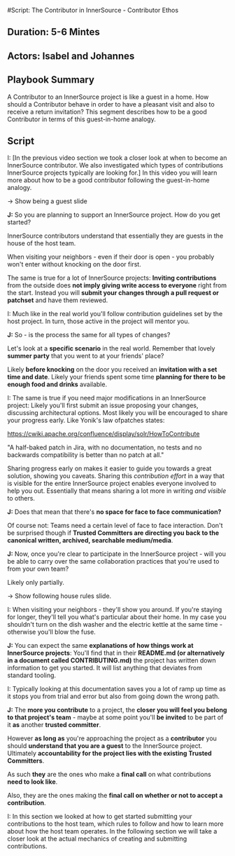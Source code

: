 #Script: The Contributor in InnerSource - Contributor Ethos

## Duration: 5-6 Mintes

## Actors: Isabel and Johannes

## Playbook Summary

A Contributor to an InnerSource project is like a guest in a home.  How should a Contributor behave in order to have a pleasant visit and also to receive a return invitation?  This segment describes how to be a good Contributor in terms of this guest-in-home analogy.

## Script

I: [In the previous video section we took a closer look at when to become an
InnerSource contributor. We also investigated which types of contributions
InnerSource projects typically are looking for.] In this video you will learn
more about how to be a good contributor following the guest-in-home analogy.

-> Show being a guest slide

**J:** So you are planning to support an InnerSource project. How do
you get started? 

InnerSource contributors understand that essentially they are guests in the house of the host team. 

When visiting your neighbors - even if their door is open - you probably won't enter without knocking on the door first.

The same is true for a lot of InnerSource projects: **Inviting contributions** from
the outside does **not imply giving write access to everyone** right from the start.
Instead you will **submit your changes through a pull request or patchset** and have them reviewed.

I: Much like in the real world you'll follow contribution guidelines set by the
host project. In turn, those active in the project will mentor you.

**J:** So - is the process the same for all types of changes? 

Let's look at a **specific scenario** in the real world.
Remember that lovely **summer party** that you went to at your friends' place?

Likely **before knocking** on the door you received an **invitation with a set time and date**. Likely your friends spent some time **planning for there to be enough food and drinks** available.

I: The same is true if you need major modifications in an InnerSource project:
Likely you'll first submit an issue proposing your changes, discussing
architectural options.
Most likely you will be encouraged to share your progress early.
Like Yonik's law ofpatches states:

https://cwiki.apache.org/confluence/display/solr/HowToContribute

"A half-baked patch in Jira, with no documentation, no tests
and no backwards compatibility is better than no patch at all."

Sharing progress early on makes it easier to guide you towards a great solution, showing you caveats. 
Sharing this *contribution effort* in a way that is visible for the entire InnerSource project enables everyone involved to help you out. 
Essentially that means sharing a lot more in writing *and visible* to others.

**J:** Does that mean that there's **no space for face to face communication?** 

Of course not: Teams need a certain level of face to face interaction.
Don't be surprised though if **Trusted Committers are directing you back to the
canonical written, archived, searchable medium/media**.

**J:** Now, once you're clear to participate in the InnerSource project - will you be 
able to carry over the same collaboration practices that you're used to from your own team? 

Likely only partially.

-> Show following house rules slide.

I: When visiting your neighbors - they'll show you around. If you're staying for
longer, they'll tell you what's particular about their home. In my case you
shouldn't turn on the dish washer and the electric kettle at the same time -
otherwise you'll blow the fuse.

**J:** You can expect the same **explanations of how things work at InnerSource projects**:
You'll find that in their **README.md (or alternatively in a document called
CONTRIBUTING.md)** the project has written down information to get you started. It will list anything that deviates from standard tooling.

I: Typically looking at this documentation saves you a lot of ramp up time as it
stops you from trial and error but also from going down the wrong path.

**J:** The **more you contribute** to a project, the **closer you will feel you belong to
that project's team** - maybe at some point you'll **be invited** to be part of it **as**
another **trusted committer**. 

However **as long as** you're approaching the project as a **contributor** you should **understand that you are a guest** to the InnerSource project. 
Ultimately **accountability for the project lies with the existing Trusted Committers**. 

As such **they** are the ones who make a **final call** on what contributions **need to look like**. 

Also, they are the ones making the **final call on whether or not to accept a contribution**.

I: In this section we looked at how to get started submitting your contributions
to the host team, which rules to follow and how to learn more about how the host
team operates. In the following section we will take a closer look at the actual
mechanics of creating and submitting contributions.
